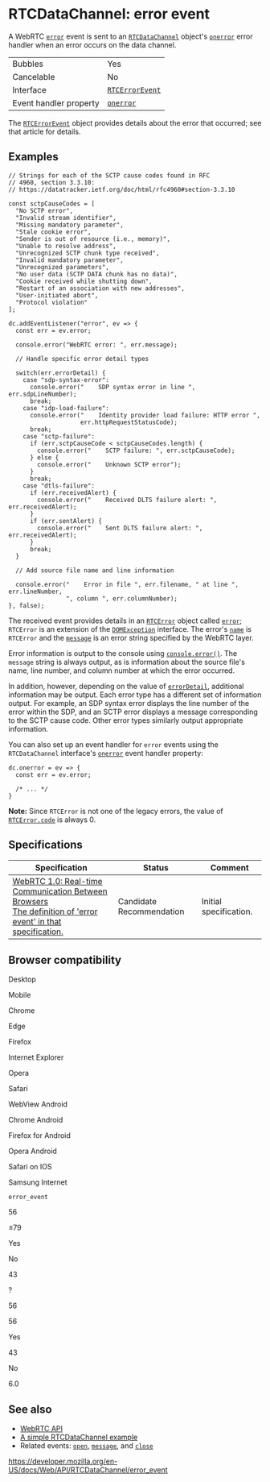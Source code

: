 # RTCDataChannel: error event

A WebRTC [`error`](error_event) event is sent to an [`RTCDataChannel`](../rtcdatachannel) object's [`onerror`](onerror) error handler when an error occurs on the data channel.

<table><tbody><tr class="odd"><td>Bubbles</td><td>Yes</td></tr><tr class="even"><td>Cancelable</td><td>No</td></tr><tr class="odd"><td>Interface</td><td><a href="../rtcerrorevent"><code>RTCErrorEvent</code></a></td></tr><tr class="even"><td>Event handler property</td><td><a href="onerror"><code>onerror</code></a></td></tr></tbody></table>

The [`RTCErrorEvent`](../rtcerrorevent) object provides details about the error that occurred; see that article for details.

## Examples

    // Strings for each of the SCTP cause codes found in RFC
    // 4960, section 3.3.10:
    // https://datatracker.ietf.org/doc/html/rfc4960#section-3.3.10

    const sctpCauseCodes = [
      "No SCTP error",
      "Invalid stream identifier",
      "Missing mandatory parameter",
      "Stale cookie error",
      "Sender is out of resource (i.e., memory)",
      "Unable to resolve address",
      "Unrecognized SCTP chunk type received",
      "Invalid mandatory parameter",
      "Unrecognized parameters",
      "No user data (SCTP DATA chunk has no data)",
      "Cookie received while shutting down",
      "Restart of an association with new addresses",
      "User-initiated abort",
      "Protocol violation"
    ];

    dc.addEventListener("error", ev => {
      const err = ev.error;

      console.error("WebRTC error: ", err.message);

      // Handle specific error detail types

      switch(err.errorDetail) {
        case "sdp-syntax-error":
          console.error("    SDP syntax error in line ", err.sdpLineNumber);
          break;
        case "idp-load-failure":
          console.error("    Identity provider load failure: HTTP error ",
                        err.httpRequestStatusCode);
          break;
        case "sctp-failure":
          if (err.sctpCauseCode < sctpCauseCodes.length) {
            console.error("    SCTP failure: ", err.sctpCauseCode);
          } else {
            console.error("    Unknown SCTP error");
          }
          break;
        case "dtls-failure":
          if (err.receivedAlert) {
            console.error("    Received DLTS failure alert: ", err.receivedAlert);
          }
          if (err.sentAlert) {
            console.error("    Sent DLTS failure alert: ", err.receivedAlert);
          }
          break;
      }

      // Add source file name and line information

      console.error("    Error in file ", err.filename, " at line ", err.lineNumber,
                    ", column ", err.columnNumber);
    }, false);

The received event provides details in an [`RTCError`](../rtcerror) object called [`error`](../rtcerrorevent/error); `RTCError` is an extension of the [`DOMException`](../domexception) interface. The error's [`name`](../domexception/name) is `RTCError` and the [`message`](../domexception/message) is an error string specified by the WebRTC layer.

Error information is output to the console using [`console.error()`](../console/error). The `message` string is always output, as is information about the source file's name, line number, and column number at which the error occurred.

In addition, however, depending on the value of [`errorDetail`](../rtcerror/errordetail), additional information may be output. Each error type has a different set of information output. For example, an SDP syntax error displays the line number of the error within the SDP, and an SCTP error displays a message corresponding to the SCTP cause code. Other error types similarly output appropriate information.

You can also set up an event handler for `error` events using the `RTCDataChannel` interface's [`onerror`](onerror) event handler property:

    dc.onerror = ev => {
      const err = ev.error;

      /* ... */
    }

**Note:** Since `RTCError` is not one of the legacy errors, the value of [`RTCError.code`](../domexception/code) is always 0.

## Specifications

<table><thead><tr class="header"><th>Specification</th><th>Status</th><th>Comment</th></tr></thead><tbody><tr class="odd"><td><a href="https://w3c.github.io/webrtc-pc/#event-datachannel-error">WebRTC 1.0: Real-time Communication Between Browsers<br />
<span class="small">The definition of 'error event' in that specification.</span></a></td><td><span class="spec-cr">Candidate Recommendation</span></td><td>Initial specification.</td></tr></tbody></table>

## Browser compatibility

Desktop

Mobile

Chrome

Edge

Firefox

Internet Explorer

Opera

Safari

WebView Android

Chrome Android

Firefox for Android

Opera Android

Safari on IOS

Samsung Internet

`error_event`

56

≤79

Yes

No

43

?

56

56

Yes

43

No

6.0

## See also

- [WebRTC API](../webrtc_api)
- [A simple RTCDataChannel example](../webrtc_api/simple_rtcdatachannel_sample)
- Related events: [`open`](open_event), [`message`](message_event), and [`close`](close_event)

<a href="https://developer.mozilla.org/en-US/docs/Web/API/RTCDataChannel/error_event" class="_attribution-link">https://developer.mozilla.org/en-US/docs/Web/API/RTCDataChannel/error_event</a>
